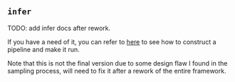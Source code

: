 #

## `infer`

TODO: add infer docs after rework.

If you have a need of it, you can refer to [here](/tests/curl_ws.py) to see how to construct a pipeline and make it run.

Note that this is not the final version due to some design flaw I found in the sampling process, will need to fix it after a rework of the entire framework.
